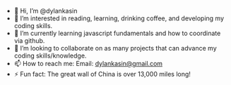 - 👋 Hi, I’m @dylankasin
- 👀 I’m interested in reading, learning, drinking coffee, and developing my coding skills.
- 🌱 I’m currently learning javascript fundamentals and how to coordinate via github.
- 💞️ I’m looking to collaborate on as many projects that can advance my coding skills/knowledge. 
- 📫 How to reach me: Email: dylankasin@gmail.com
- ⚡ Fun fact: The great wall of China is over 13,000 miles long!

<!---
dylankasin/dylankasin is a ✨ special ✨ repository because its `README.md` (this file) appears on your GitHub profile.
You can click the Preview link to take a look at your changes.
--->
